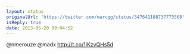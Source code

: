 ```yaml
---
layout: status
originalUrl: 'https://twitter.com/marcgg/status/347641188737773568'
isReply: true
date: 2013-06-20 09:04:52
---
```


@nmerouze @madx http://t.co/1iKzvQHs5d
